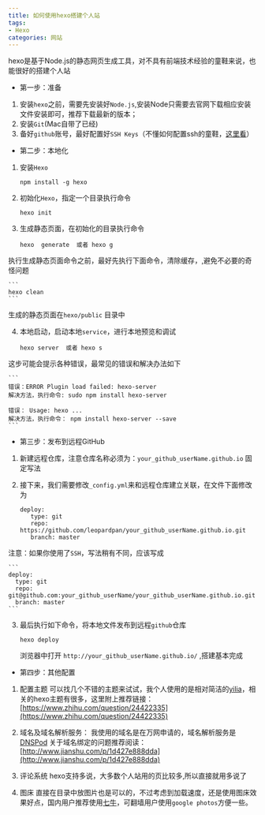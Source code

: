 ```yaml
---
title: 如何使用hexo搭建个人站
tags:
- Hexo
categories: 网站
---
```


hexo是基于Node.js的静态网页生成工具，对不具有前端技术经验的童鞋来说，也能很好的搭建个人站

*  第一步：准备

1. 安装`hexo`之前，需要先安装好`Node.js`,安装Node只需要去官网下载相应安装文件安装即可，推荐下载最新的版本；
2. 安装`Git`(Mac自带了已经)
3. 备好`github`账号，最好配置好`SSH Keys`（不懂如何配置ssh的童鞋，[这里看](http://www.cnblogs.com/ayseeing/p/3572582.html)）

*  第二步：本地化

1. 安装`Hexo`
    
    ```
    npm install -g hexo
    ```

2. 初始化`Hexo`，指定一个目录执行命令

    ```
    hexo init
    ```

3. 生成静态页面，在初始化的目录执行命令

    ```
    hexo  generate  或者 hexo g
    ```
执行生成静态页面命令之前，最好先执行下面命令，清除缓存，,避免不必要的奇怪问题

    ```
    hexo clean
    ```
生成的静态页面在`hexo/public` 目录中

4. 本地启动，启动本地`service`，进行本地预览和调试

    ```
    hexo server  或者 hexo s
    ```
这步可能会提示各种错误，最常见的错误和解决办法如下

    ```
    错误：ERROR Plugin load failed: hexo-server
    解决方法，执行命令: sudo npm install hexo-server
    
    错误： Usage: hexo ...
    解决方法，执行命令： npm install hexo-server --save
    ```
    
*  第三步：发布到远程GitHub

1. 新建远程仓库，注意仓库名称必须为：`your_github_userName.github.io` 固定写法    
2. 接下来，我们需要修改`_config.yml`来和远程仓库建立关联，在文件下面修改为
    
    ```
    deploy:
       type: git 
       repo: https://github.com/leopardpan/your_github_userName.github.io.git 
       branch: master
    ```
注意：如果你使用了`SSH`，写法稍有不同，应该写成

    ```
    deploy:
      type: git
      repo: git@github.com:your_github_userName/your_github_userName.github.io.git
      branch: master
    ```

3. 最后执行如下命令，将本地文件发布到远程`github`仓库

    ```
    hexo deploy
    ```
    浏览器中打开 `http://your_github_userName.github.io/` ,搭建基本完成

*  第四步：其他配置

1.  配置主题
可以找几个不错的主题来试试，我个人使用的是相对简洁的[yilia](https://github.com/litten/hexo-theme-yilia)，相关的hexo主题有很多，这里附上推荐链接：
[https://www.zhihu.com/question/24422335](https://www.zhihu.com/question/24422335)


1.  域名及域名解析服务：
我使用的域名是在万网申请的，域名解析服务是[DNSPod](https://www.dnspod.cn)
关于域名绑定的问题推荐阅读：
[http://www.jianshu.com/p/1d427e888dda](http://www.jianshu.com/p/1d427e888dda)
1.  评论系统
hexo支持多说，大多数个人站用的页比较多,所以直接就用多说了

1.  图床
直接在目录中放图片也是可以的，不过考虑到加载速度，还是使用图床效果好点，国内用户推荐使用[七牛](http://www.qiniu.com/cdnjiangjia?utm_campaign=cdnjiangjia&utm_source=baidu&utm_medium=advposition&utm_content=png)，可翻墙用户使用`google photos`方便一些。


